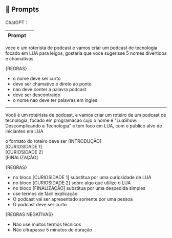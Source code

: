 ## 🧠 Prompts


ChatGPT：

|   Prompt   |                                                                                                                                                                                                                                                                             |
| :------: | ------------------------------------------------------------------------------------------------------------------------------------------------------------------------------------------------------------------------------------------------------------------------------ |
voce e um roterista de podcast e vamos criar um podcast de tecnologia focado em LUA para leigos, gostaria que voce sugerisse 5 nomes divertidos e chamativos

{REGRAS}
- o nome deve ser curto 
- deve ser chamativo e direto ao ponto 
- nao deve conter a palavra podcast
- deve ser descontraido
- o nome nao deve ter palavras em ingles <br>       
---
Você é um roteirista de podcast, e vamos criar um  roteiro de um podcast de tecnologia, focado em programacao cujo o nome é "LuaShow: Descomplicando a Tecnologia" e tem foco em LUA,  com o público alvo de iniciantes em LUA

o formato do roteiro deve ser
[INTRODUÇÃO] <br>
[CURIOSIDADE 1]<br>
[CURIOSIDADE 2]<br>
[FINALIZAÇÃO]

{REGRAS}

- no bloco [CURIOSIDADE 1] substitua por uma curiosidade de LUA
- no bloco [CURIOSIDADE 2] sobre algo que utilize o LUA
- no bloco [FINALIZAÇÃO] substitua por uma despedida simples 
- use termos de fácil explicação
- O podcast vai ser apresentado somente por uma pessoa
- O podcast deve ser curto

{REGRAS NEGATIVAS}

- Não use muitos termos técnicos
- Não ultrapasse 5 minutos de duração

